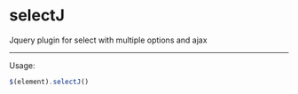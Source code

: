 # selectJ
Jquery plugin for select with multiple options and ajax

---

Usage:
```javascript
$(element).selectJ()
```